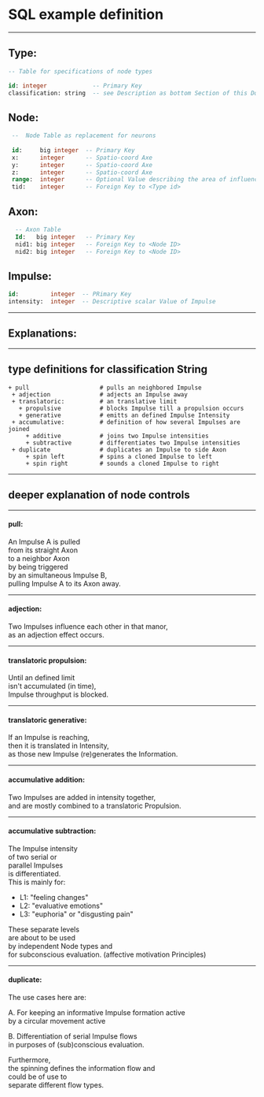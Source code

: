 # SQL example definition

----

## Type:  

```SQL
-- Table for specifications of node types 

id: integer             -- Primary Key
classification: string  -- see Description as bottom Section of this Doc

```



## Node:  

```SQL
 --  Node Table as replacement for neurons 
 
 id:     big integer  -- Primary Key
 x:      integer      -- Spatio-coord Axe
 y:      integer      -- Spatio-coord Axe
 z:      integer      -- Spatio-coord Axe
 range:  integer      -- Optional Value describing the area of influence 
 tid:    integer      -- Foreign Key to <Type id>
```



## Axon:   

```SQL
  -- Axon Table
  Id:   big integer   -- Primary Key
  nid1: big integer   -- Foreign Key to <Node ID> 
  nid2: big integer   -- Foreign Key to <Node ID> 
```



## Impulse:   

```SQL
id:         integer  -- PRimary Key
intensity:  integer  -- Descriptive scalar Value of Impulse  
```



----

## Explanations:

-----



##	type definitions for classification String

```
+ pull                    # pulls an neighbored Impulse  
 + adjection              # adjects an Impulse away  
 + translatoric:          # an translative limit  
   + propulsive           # blocks Impulse till a propulsion occurs  
   + generative           # emitts an defined Impulse Intensity
 + accumulative:          # definition of how several Impulses are joined  
     + additive           # joins two Impulse intensities  
     + subtractive        # differentiates two Impulse intensities  
 + duplicate              # duplicates an Impulse to side Axon  
     + spin left          # spins a cloned Impulse to left  
     + spin right         # sounds a cloned Impulse to right  
```

---



 ## deeper explanation of node controls

---

#### pull:  

An Impulse A is pulled  
from its straight Axon  
to a neighbor Axon  
by being triggered  
by an simultaneous Impulse B,  
pulling Impulse A to its Axon away. 

---



#### adjection:     

Two Impulses influence each other in that manor,  
as an adjection effect occurs.  

----



#### translatoric propulsion:

Until an defined limit  
isn't accumulated (in time),   
Impulse throughput is blocked.   

---



#### translatoric generative:

If an Impulse is reaching,  
then it is translated in Intensity,   
as those new Impulse (re)generates the Information.

---



#### accumulative addition:

Two Impulses are added in intensity together,  
and are mostly combined to a translatoric Propulsion.

---



#### accumulative subtraction:  

The Impulse intensity  
of two serial or  
parallel Impulses  
is differentiated.   
This is mainly for:  

*  L1:  "feeling changes" 
*  L2:  "evaluative emotions" 
*  L3:  "euphoria" or "disgusting pain"  

These separate levels  
are about to be used  
by independent Node types and  
for subconscious evaluation.
(affective motivation Principles)

---



#### duplicate:  

The use cases here are:

A. For keeping an informative Impulse formation active    
    by a circular movement active  

B. Differentiation of serial Impulse flows  
    in purposes of (sub)conscious evaluation.

Furthermore,  
the spinning defines the information flow and  
could be of use to  
separate different flow types.
